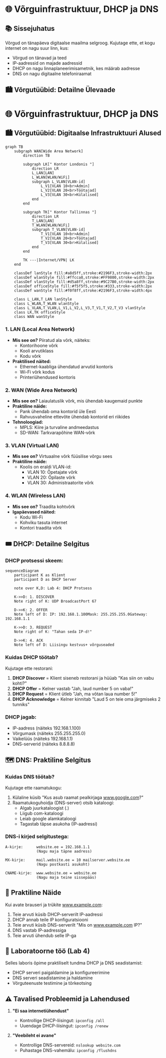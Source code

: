 # 🌐 Võrguinfrastruktuur, DHCP ja DNS

## 📚 Sissejuhatus
Võrgud on tänapäeva digitaalse maailma selgroog. Kujutage ette, et kogu internet on nagu suur linn, kus:
- Võrgud on tänavad ja teed
- IP-aadressid on majade aadressid
- DHCP on nagu linnaplaneerimisametnik, kes määrab aadresse
- DNS on nagu digitaalne telefoniraamat

## 🏙️ Võrgutüübid: Detailne Ülevaade

# 🌐 Võrguinfrastruktuur, DHCP ja DNS

## 🏙️ Võrgutüübid: Digitaalse Infrastruktuuri Alused

```mermaid
graph TB
    subgraph WAN[Wide Area Network]
        direction TB
        
        subgraph LK[" Kontor Londonis "]
            direction LR
            L_LAN[LAN]
            L_WLAN[WLAN/WiFi]
            subgraph L_VLAN[VLAN-id]
                L_V1[VLAN 10<br>Admin]
                L_V2[VLAN 20<br>Töötajad]
                L_V3[VLAN 30<br>Külalised]
            end
        end

        subgraph TK[" Kontor Tallinnas "]
            direction LR
            T_LAN[LAN]
            T_WLAN[WLAN/WiFi]
            subgraph T_VLAN[VLAN-id]
                T_V1[VLAN 10<br>Admin]
                T_V2[VLAN 20<br>Töötajad]
                T_V3[VLAN 30<br>Külalised]
            end
        end
        
        TK ---|Internet/VPN| LK
    end

    classDef lanStyle fill:#a8d5ff,stroke:#2196F3,stroke-width:2px
    classDef wlanStyle fill:#ffcca8,stroke:#FF9800,stroke-width:2px
    classDef vlanStyle fill:#d5a8ff,stroke:#9C27B0,stroke-width:2px
    classDef officeStyle fill:#f5f5f5,stroke:#333,stroke-width:2px
    classDef wanStyle fill:#f0f8ff,stroke:#2196F3,stroke-width:4px
    
    class L_LAN,T_LAN lanStyle
    class L_WLAN,T_WLAN wlanStyle
    class L_VLAN,T_VLAN,L_V1,L_V2,L_V3,T_V1,T_V2,T_V3 vlanStyle
    class LK,TK officeStyle
    class WAN wanStyle
```

### 1. LAN (Local Area Network)
- **Mis see on?** Piiratud ala võrk, näiteks:
  - Kontorihoone võrk
  - Kooli arvutiklass
  - Kodu võrk
- **Praktilised näited:**
  - Ethernet-kaabliga ühendatud arvutid kontoris
  - Wi-Fi võrk kodus
  - Printeriühendused kontoris

### 2. WAN (Wide Area Network)
- **Mis see on?** Laiaulatuslik võrk, mis ühendab kaugemaid punkte
- **Praktiline näide:**
  - Pank ühendab oma kontorid üle Eesti
  - Rahvusvaheline ettevõte ühendab kontorid eri riikides
- **Tehnoloogiad:**
  - MPLS: Kiire ja turvaline andmeedastus
  - SD-WAN: Tarkvarapõhine WAN-võrk

### 3. VLAN (Virtual LAN)
- **Mis see on?** Virtuaalne võrk füüsilise võrgu sees
- **Praktiline näide:**
  - Koolis on eraldi VLAN-id:
    * VLAN 10: Õpetajate võrk
    * VLAN 20: Õpilaste võrk
    * VLAN 30: Administraatorite võrk

### 4. WLAN (Wireless LAN)
- **Mis see on?** Traadita kohtvõrk
- **Igapäevased näited:**
  - Kodu Wi-Fi
  - Kohviku tasuta internet
  - Kontori traadita võrk

## 🎟️ DHCP: Detailne Selgitus

### DHCP protsessi skeem:

```mermaid
sequenceDiagram
    participant K as Klient
    participant D as DHCP Server
    
    note over K,D: Lab 4: DHCP Protsess
    
    K->>D: 1. DISCOVER
    Note right of K: UDP BroadcastPort 67
    
    D->>K: 2. OFFER
    Note left of D: IP: 192.168.1.100Mask: 255.255.255.0Gateway: 192.168.1.1
    
    K->>D: 3. REQUEST
    Note right of K: "Tahan seda IP-d!"
    
    D->>K: 4. ACK
    Note left of D: Liisingu kestvus+ võrguseaded
```


### Kuidas DHCP töötab? 
Kujutage ette restorani:
1. **DHCP Discover** = Klient siseneb restorani ja hüüab "Kas siin on vabu kohti?"
2. **DHCP Offer** = Kelner vastab "Jah, laud number 5 on vaba!"
3. **DHCP Request** = Klient ütleb "Jah, ma võtan laua number 5!"
4. **DHCP Acknowledge** = Kelner kinnitab "Laud 5 on teie oma järgmiseks 2 tunniks"

### DHCP jagab:
- IP-aadress (näiteks 192.168.1.100)
- Võrgumask (näiteks 255.255.255.0)
- Vaikelüüs (näiteks 192.168.1.1)
- DNS-serverid (näiteks 8.8.8.8)

## 🗺️ DNS: Praktiline Selgitus

### Kuidas DNS töötab?
Kujutage ette raamatukogu:
1. Külaline küsib "Kus asub raamat pealkirjaga www.google.com?"
2. Raamatukoguhoidja (DNS-server) otsib kataloogi:
   - Algab juurkataloogist (.)
   - Liigub com-kataloogi
   - Leiab google alamkataloogi
   - Tagastab täpse asukoha (IP-aadressi)

### DNS-i kirjed selgitustega:
```
A-kirje:      website.ee = 192.168.1.1
              (Nagu maja täpne aadress)

MX-kirje:     mail.website.ee = 10 mailserver.website.ee
              (Nagu postkasti asukoht)

CNAME-kirje:  www.website.ee = website.ee
              (Nagu maja teine sissepääs)
```

## 🔧 Praktiline Näide

Kui avate brauseri ja trükite www.example.com:

1. Teie arvuti küsib DHCP-serverilt IP-aadressi
2. DHCP annab teile IP konfiguratsiooni
3. Teie arvuti küsib DNS-serverilt "Mis on www.example.com IP?"
4. DNS vastab IP-aadressiga
5. Teie arvuti ühendub selle IP-ga


## 🔬 Laboratoorne töö (Lab 4)

Selles laboris õpime praktiliselt tundma DHCP ja DNS seadistamist:
- DHCP serveri paigaldamine ja konfigureerimine
- DNS serveri seadistamine ja haldamine
- Võrguteenuste testimine ja tõrkeotsing

## ⚠️ Tavalised Probleemid ja Lahendused

1. **"Ei saa internetiühendust"**
   - Kontrollige DHCP-liisingut: `ipconfig /all`
   - Uuendage DHCP-liisingut: `ipconfig /renew`

2. **"Veebileht ei avane"**
   - Kontrollige DNS-servereid: `nslookup website.com`
   - Puhastage DNS-vahemälu: `ipconfig /flushdns`
